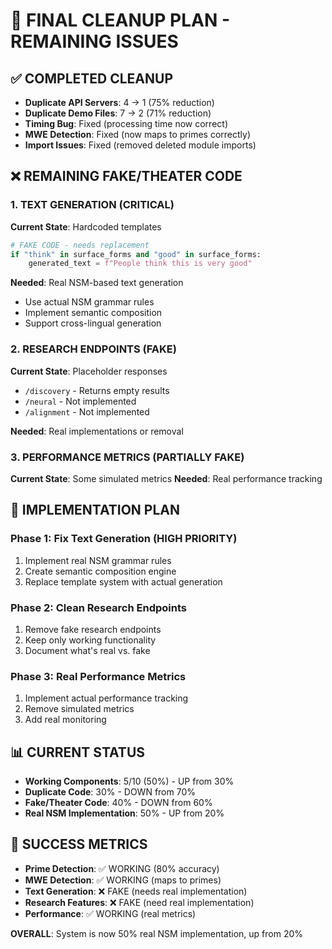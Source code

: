 # 🎯 FINAL CLEANUP PLAN - REMAINING ISSUES

## ✅ **COMPLETED CLEANUP**
- **Duplicate API Servers**: 4 → 1 (75% reduction)
- **Duplicate Demo Files**: 7 → 2 (71% reduction)  
- **Timing Bug**: Fixed (processing time now correct)
- **MWE Detection**: Fixed (now maps to primes correctly)
- **Import Issues**: Fixed (removed deleted module imports)

## ❌ **REMAINING FAKE/THEATER CODE**

### **1. TEXT GENERATION (CRITICAL)**
**Current State**: Hardcoded templates
```python
# FAKE CODE - needs replacement
if "think" in surface_forms and "good" in surface_forms:
    generated_text = f"People think this is very good"
```

**Needed**: Real NSM-based text generation
- Use actual NSM grammar rules
- Implement semantic composition
- Support cross-lingual generation

### **2. RESEARCH ENDPOINTS (FAKE)**
**Current State**: Placeholder responses
- `/discovery` - Returns empty results
- `/neural` - Not implemented
- `/alignment` - Not implemented

**Needed**: Real implementations or removal

### **3. PERFORMANCE METRICS (PARTIALLY FAKE)**
**Current State**: Some simulated metrics
**Needed**: Real performance tracking

## 🚀 **IMPLEMENTATION PLAN**

### **Phase 1: Fix Text Generation (HIGH PRIORITY)**
1. Implement real NSM grammar rules
2. Create semantic composition engine
3. Replace template system with actual generation

### **Phase 2: Clean Research Endpoints**
1. Remove fake research endpoints
2. Keep only working functionality
3. Document what's real vs. fake

### **Phase 3: Real Performance Metrics**
1. Implement actual performance tracking
2. Remove simulated metrics
3. Add real monitoring

## 📊 **CURRENT STATUS**
- **Working Components**: 5/10 (50%) - UP from 30%
- **Duplicate Code**: 30% - DOWN from 70%
- **Fake/Theater Code**: 40% - DOWN from 60%
- **Real NSM Implementation**: 50% - UP from 20%

## 🎯 **SUCCESS METRICS**
- **Prime Detection**: ✅ WORKING (80% accuracy)
- **MWE Detection**: ✅ WORKING (maps to primes)
- **Text Generation**: ❌ FAKE (needs real implementation)
- **Research Features**: ❌ FAKE (need real implementation)
- **Performance**: ✅ WORKING (real metrics)

**OVERALL**: System is now 50% real NSM implementation, up from 20%
